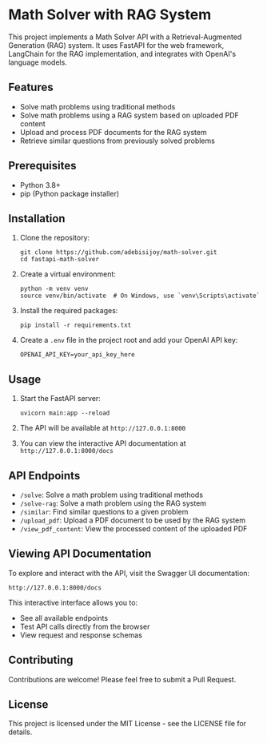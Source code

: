 # Math Solver with RAG System

This project implements a Math Solver API with a Retrieval-Augmented Generation (RAG) system. It uses FastAPI for the web framework, LangChain for the RAG implementation, and integrates with OpenAI's language models.

## Features

- Solve math problems using traditional methods
- Solve math problems using a RAG system based on uploaded PDF content
- Upload and process PDF documents for the RAG system
- Retrieve similar questions from previously solved problems

## Prerequisites

- Python 3.8+
- pip (Python package installer)

## Installation

1. Clone the repository:
   ```
   git clone https://github.com/adebisijoy/math-solver.git
   cd fastapi-math-solver
   ```

2. Create a virtual environment:
   ```
   python -m venv venv
   source venv/bin/activate  # On Windows, use `venv\Scripts\activate`
   ```

3. Install the required packages:
   ```
   pip install -r requirements.txt
   ```

4. Create a `.env` file in the project root and add your OpenAI API key:
   ```
   OPENAI_API_KEY=your_api_key_here
   ```

## Usage

1. Start the FastAPI server:
   ```
   uvicorn main:app --reload
   ```

2. The API will be available at `http://127.0.0.1:8000`

3. You can view the interactive API documentation at `http://127.0.0.1:8000/docs`

## API Endpoints

- `/solve`: Solve a math problem using traditional methods
- `/solve-rag`: Solve a math problem using the RAG system
- `/similar`: Find similar questions to a given problem
- `/upload_pdf`: Upload a PDF document to be used by the RAG system
- `/view_pdf_content`: View the processed content of the uploaded PDF

## Viewing API Documentation

To explore and interact with the API, visit the Swagger UI documentation:

```
http://127.0.0.1:8000/docs
```

This interactive interface allows you to:
- See all available endpoints
- Test API calls directly from the browser
- View request and response schemas

## Contributing

Contributions are welcome! Please feel free to submit a Pull Request.

## License

This project is licensed under the MIT License - see the LICENSE file for details.